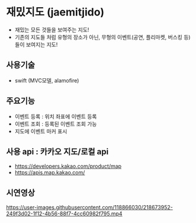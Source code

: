 # 재밌지도 (jaemitjido)
- 재밌는 모든 것들을 보여주는 지도!
- 기존의 지도들 처럼 유형의 장소가 아닌,
  무형의 이벤트(공연, 플리마켓, 버스킹 등) 들이 보여지는 지도!

## 사용기술
- swift (MVC모델, alamofire)

## 주요기능 
 - 이벤트 등록 : 위치 좌표에 이벤트 등록
 - 이벤트 조회 : 등록된 이벤트 조회 가능 
 - 지도에 이벤트 마커 표시 
 
## 사용 api : 카카오 지도/로컬 api
 - https://developers.kakao.com/product/map
 - https://apis.map.kakao.com/

## 시연영상
https://user-images.githubusercontent.com/118866030/218673952-249f3d02-1f12-4b56-88f7-4cc60982f795.mp4

